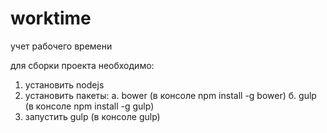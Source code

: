 worktime
========

учет рабочего времени


для сборки проекта необходимо:

1. установить nodejs
2. установить пакеты:
  а. bower (в консоле npm install -g bower)
  б. gulp (в консоле npm install -g gulp)
3. запустить gulp (в консоле gulp)